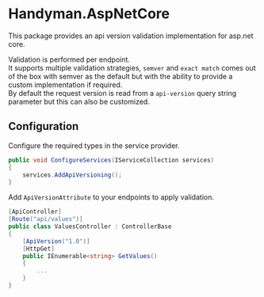 # Handyman.AspNetCore

This package provides an api version validation implementation for asp.net core.

Validation is performed per endpoint.  
It supports multiple validation strategies, `semver` and `exact match` comes out of the box with semver as the default but with the ability to provide a custom implementation if required.  
By default the request version is read from a `api-version` query string parameter but this can also be customized.

## Configuration

Configure the required types in the service provider.

``` csharp
public void ConfigureServices(IServiceCollection services)
{
    services.AddApiVersioning();
}
```

Add `ApiVersionAttribute` to your endpoints to apply validation.

``` csharp
[ApiController]
[Route("api/values")]
public class ValuesController : ControllerBase
{
    [ApiVersion("1.0")]
    [HttpGet]
    public IEnumerable<string> GetValues()
    {
        ...
    }
}
```